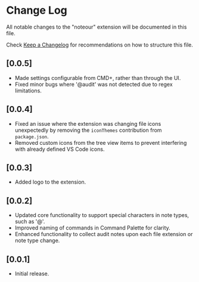 # Change Log

All notable changes to the "noteour" extension will be documented in this file.

Check [Keep a Changelog](http://keepachangelog.com/) for recommendations on how to structure this file.

## [0.0.5]

- Made settings configurable from CMD+, rather than through the UI.
- Fixed minor bugs where '@audit' was not detected due to regex limitations.

## [0.0.4]

- Fixed an issue where the extension was changing file icons unexpectedly by removing the `iconThemes` contribution from `package.json`.
- Removed custom icons from the tree view items to prevent interfering with already defined VS Code icons.

## [0.0.3]

- Added logo to the extension.

## [0.0.2]

- Updated core functionality to support special characters in note types, such as '@'.
- Improved naming of commands in Command Palette for clarity.
- Enhanced functionality to collect audit notes upon each file extension or note type change.

## [0.0.1]

- Initial release.